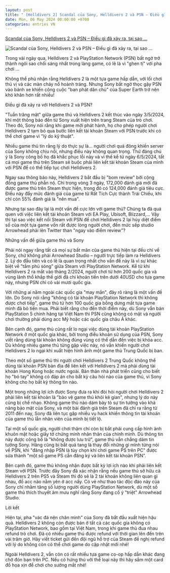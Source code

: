 ```yaml
---
layout: post
title: " [Helldivers 2] Scandal của Sony, Helldivers 2 và PSN – Điều gì đã xảy ra, tại sao ..."
date: Mon, 06 May 2024 00:00:00 +0700
categories: entries VN
---
```

[Scandal của Sony, Helldivers 2 và PSN – Điều gì đã xảy ra, tại sao ...](https://cellphones.com.vn/sforum/scandal-sony-helldivers-2-psn)

![Scandal của Sony, Helldivers 2 và PSN – Điều gì đã xảy ra, tại sao ...](https://cdn.sforum.vn/sforum/wp-content/uploads/2024/05/helldivers-2-sony-psn-1.jpg)

Trong vài ngày qua, Helldivers 2 và PlayStation Network (PSN) bất ngờ trở thành ngôi sao chổi sáng nhất trong làng game, có lẽ là vì "ghen tị" với pha chơi ...

Không thể phủ nhận rằng Helldivers 2 là một tựa game hấp dẫn, với lối chơi thú vị và các màn cháy nổ hoành tráng. Nhưng Sony bất ngờ thọc gậy PSN vào bánh xe khiến công cuộc "ban phát dân chủ" của Super Earth trở nên khó khăn hơn rất nhiều!

Điều gì đã xảy ra với Helldivers 2 và PSN?

"Tuần trăng mật" giữa game thủ và Helldivers 2 kết thúc vào ngày 3/5/2024, khi một thông báo đến từ Sony xuất hiện trên trang Steam của trò chơi. Theo đó, Sony nói rằng khi game mới phát hành, họ cho phép người chơi Helldivers 2 tạm bỏ qua bước liên kết tài khoản Steam với PSN trước khi có thể chơi game vì "lý do kỹ thuật".

Nhiều game thủ tin rằng lý do thực sự là… người chơi quá đông khiến server của Sony không chịu nổi, nhưng điều này không quan trọng. Thứ đáng chú ý là Sony công bố họ đã khắc phục lỗi này và vì thế kể từ ngày 6/5/2024, tất cả mọi game thủ trên Steam sẽ buộc phải liên kết tài khoản Steam của mình với PSN để có thể tiếp tục chơi Helldivers 2.

Ngay sau thông báo này, Helldivers 2 bắt đầu bị "bom review" bởi cộng đồng game thủ phẫn nộ. Chỉ trong vòng 3 ngày, 172,000 đánh giá mới đã được game thủ trên Steam thực hiện, trong đó có 124,000 đánh giá tiêu cực. Điều này đẩy mức đánh giá của game từ Rất Tích Cực thành Trái Chiều, khi chỉ còn 55% đánh giá là "nên mua".

Nhưng tại sao đây lại là một vấn đề cực lớn với game thủ? Chúng ta đã quá quen với việc liên kết tài khoản Steam với EA Play, Ubisoft, Blizzard,… Vậy thì tại sao việc kết nối Steam với PSN để chơi Helldivers 2 lại hủy diệt điểm số của một tựa game vốn rất được lòng người chơi, đến mức sếp studio Arrowhead phải lên Twitter than "ngay vào điểm review"?

Những vấn đề giữa game thủ và Sony

Phải nói ngay rằng tất cả mọi sự bất mãn của game thủ hiện tại đều chỉ về Sony, chứ không phải Arrowhead Studio – người trực tiếp làm ra Helldivers 2. Lý do đầu tiên và có lẽ là quan trọng nhất cho vấn đề này là vì sự khác biệt về "tầm phủ sóng" giữa Steam với PlayStation Network. Kể từ khi Helldivers 2 ra mắt vào tháng 2/2024, người chơi từ hơn 200 quốc gia và vùng lãnh thổ khắp thế giới đã chi khoản tiền trên dưới 40USD cho tựa game này, nhưng PSN chỉ có vài mươi quốc gia.

Với những ai nằm ngoài các quốc gia "may mắn", đây rõ ràng là một vấn đề lớn. Do Sony nói rằng "không có tài khoản PlayStation Network thì không được chơi tiếp", game thủ từ hơn 100 quốc gia bỗng dưng mất tựa game mình đã bỏ tiền mua. Phải biết rằng cho đến thời điểm này, dù Sony vẫn bán PlayStation 5 chính hãng tại Việt Nam thì PSN cũng không có mặt và người chơi thường phải dùng acc Mỹ hoặc các quốc gia châu Á khác.

Bên cạnh đó, game thủ cũng rất lo ngại việc dùng tài khoản PlayStation Network ở một quốc gia khác, bởi trong điều khoản sử dụng của PSN, Sony viết rằng dùng tài khoản không đúng vùng có thể dẫn đến việc bị khóa acc. Dù không nhiều game thủ từng gặp việc này, nó vẫn khiến người chơi Helldivers 2 lo ngại khi xuất hiện hình ảnh một game thủ Trung Quốc bị ban.

Theo một số game thủ thì người chơi Helldivers 2 Trung Quốc không thể dùng tài khoản PSN bản địa để liên kết với Helldivers 2 mà phải dùng tài khoản Hong Kong hoặc nước ngoài. Bản thân nhà phát triển cũng cho biết họ "bó tay" không có đáp án cho bất kỳ câu hỏi nào của game thủ, vì Sony không cho họ bất kỳ thông tin nào.

Một trong những lợi ích được Sony đưa ra khi đòi hỏi người chơi Helldivers 2 phải liên kết tài khoản là "bảo vệ game thủ khỏi kẻ gian", nhưng lý do này cũng bị chế nhạo. Không game thủ nào dám bày tỏ sự tin tưởng vào khả năng bảo mật của Sony, và một bài đánh giá trên Steam đã chỉ ra rằng từ 2011 đến nay, Sony đã liên tục gặp nhiều vụ hack khiến thông tin tài khoản của game thủ lẫn nhân viên của mình bị tiết lộ.

Tại một số quốc gia, người chơi thậm chí còn bị bắt phải cung cấp hình ảnh khuôn mặt hoặc giấy tờ chứng minh nhân thân của chính mình. Dù thông tin này được công bố là "không được lưu trữ", game thủ vẫn chẳng dám tin tưởng Sony. Hãng cũng bị bắt quả tang là thay đổi những gì mình từng nói về PSN, khi "đăng nhập PSN là tùy chọn khi chơi game PS trên PC" được sửa thành "một số game PS cần đăng ký và liên kết tài khoản PSN".

Bên cạnh đó, game thủ không nhận được bất kỳ lợi ích nào khi phải liên kết Steam với PSN. Trước đây Sony đã xác nhận rằng nếu game thủ sở hữu cả Helldivers 2 trên PS5 và Steam thì đó sẽ là 2 tài khoản không liên quan gì nhau, đồ acc nào nằm yên ở acc nấy. Có vẻ như thao tác độc đáo này của Sony chỉ nhằm tăng số lượng người dùng PlayStation Network, dù một số game thủ thích thuyết âm mưu nghĩ rằng Sony đang cố ý "triệt" Arrowhead Studio.

Lời kết

Hiện tại, pha "vác đá nện chân mình" của Sony đã bắt đầu xuất hiện hậu quả. Helldivers 2 không còn được bán ở tất cả các quốc gia không có PlayStation Network, bao gồm tại Việt Nam, trong khi game thủ đua nhau refund trò chơi. Đã có nhiều game thủ được refund với thời gian lên đến trên vài trăm giờ. Hãy viết ticket gửi đến đội ngũ hỗ trợ của Steam đề nghị refund với lý do không còn có thể chơi game do cập nhật mới nhé!

Ngoài Helldivers 2, vẫn còn có rất nhiều tựa game co-op hấp dẫn khác đang chờ đón bạn trên PC. Nếu có hứng thú với thể loại này thì hãy sắm một card đồ họa xịn để chơi cho sướng mắt nhé!


